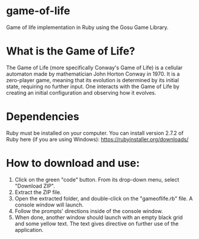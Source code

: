 # game-of-life
Game of life implementation in Ruby using the Gosu Game Library.
 
# What is the Game of Life?
The Game of Life (more specifically Conway's Game of Life) is a cellular automaton made by mathematician John Horton Conway in 1970. 
It is a zero-player game, meaning that its evolution is determined by its initial state, requiring no further input. 
One interacts with the Game of Life by creating an initial configuration and observing how it evolves. 

# Dependencies
Ruby must be installed on your computer. You can install version 2.7.2 of Ruby here (if you are using Windows): https://rubyinstaller.org/downloads/

# How to download and use:
1. Click on the green "code" button. From its drop-down menu, select "Download ZIP".
2. Extract the ZIP file.
3. Open the extracted folder, and double-click on the "gameoflife.rb" file. A console window will launch.
4. Follow the prompts' directions inside of the console window.
5. When done, another window should launch with an empty black grid and some yellow text.
   The text gives directive on further use of the application.
